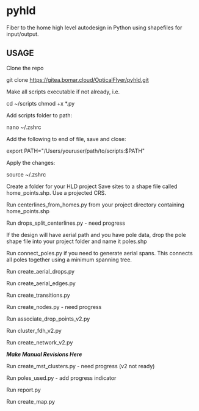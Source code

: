 # pyhld

Fiber to the home high level autodesign in Python using shapefiles for input/output.

## USAGE

Clone the repo

git clone https://gitea.bomar.cloud/OpticalFlyer/pyhld.git

Make all scripts executable if not already, i.e.

cd ~/scripts
chmod +x *.py

Add scripts folder to path:

nano ~/.zshrc

Add the following to end of file, save and close:

export PATH="/Users/youruser/path/to/scripts:$PATH"

Apply the changes:

source ~/.zshrc

Create a folder for your HLD project
Save sites to a shape file called home_points.shp.  Use a projected CRS.

Run centerlines_from_homes.py from your project directory containing home_points.shp

Run drops_split_centerlines.py - need progress

If the design will have aerial path and you have pole data, drop the pole shape file into your project folder and name it poles.shp

Run connect_poles.py if you need to generate aerial spans.  This connects all poles together using a minimum spanning tree.

Run create_aerial_drops.py

Run create_aerial_edges.py

Run create_transitions.py

Run create_nodes.py - need progress

Run associate_drop_points_v2.py

Run cluster_fdh_v2.py

Run create_network_v2.py

***Make Manual Revisions Here***

Run create_mst_clusters.py - need progress (v2 not ready)

Run poles_used.py - add progress indicator

Run report.py

Run create_map.py